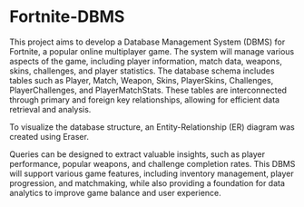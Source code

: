 # Fortnite-DBMS

This project aims to develop a Database Management System (DBMS) for Fortnite, a popular online multiplayer game. The system will manage various aspects of the game, including player information, match data, weapons, skins, challenges, and player statistics. The database schema includes tables such as Player, Match, Weapon, Skins, PlayerSkins, Challenges, PlayerChallenges, and PlayerMatchStats. These tables are interconnected through primary and foreign key relationships, allowing for efficient data retrieval and analysis. 

To visualize the database structure, an Entity-Relationship (ER) diagram was created using Eraser.

Queries can be designed to extract valuable insights, such as player performance, popular weapons, and challenge completion rates. This DBMS will support various game features, including inventory management, player progression, and matchmaking, while also providing a foundation for data analytics to improve game balance and user experience.
